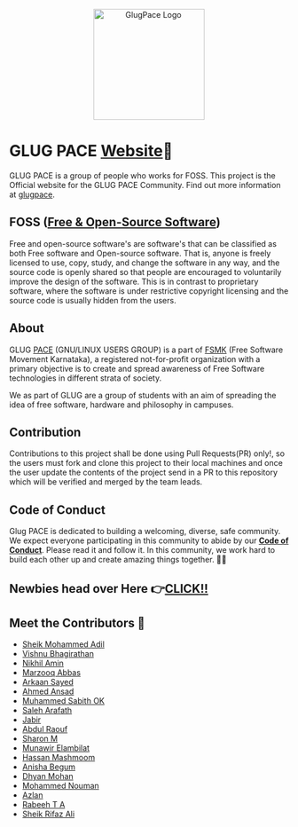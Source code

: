 ﻿<p align="center"> 
    <img src="images/logo.png" alt="GlugPace Logo" width="200px" height="200px"/>
 </p>

# GLUG PACE [Website](https://glugpace22.tech/)🚀

GLUG PACE is a group of people who works for FOSS. This project is the Official website for the GLUG PACE Community.
Find out more information at [glugpace](https://github.com/glugpace/).

## FOSS ([Free & Open-Source Software](https://en.wikipedia.org/wiki/Free_and_open-source_software))

Free and open-source software's are software's that can be classified as both Free software and Open-source software. That is, anyone is freely licensed to use, copy, study, and change the software in any way, and the source code is openly shared so that people are encouraged to voluntarily improve the design of the software. This is in contrast to proprietary software, where the software is under restrictive copyright licensing and the source code is usually hidden from the users.

## About

GLUG [PACE](https://pace.edu.in/) (GNU/LINUX USERS GROUP) is a part of [FSMK](https://fsmk.org) (Free Software Movement Karnataka), a registered not-for-profit organization with a primary objective is to create and spread awareness of Free Software technologies in different strata of society.

We as part of GLUG are a group of students with an aim of spreading the idea of free software, hardware and philosophy in campuses.

## Contribution

Contributions to this project shall be done using Pull Requests(PR) only!, so the users must fork and clone this project to their local machines and once the user update the contents of the project send in a PR to this repository which will be verified and merged by the team leads.

## Code of Conduct

Glug PACE is dedicated to building a welcoming, diverse, safe community. We expect everyone participating in this community to abide by our [**Code of Conduct**](https://glugpace.live/coc.html). Please read it and follow it. In this community, we work hard to build each other up and create amazing things together. 💪💜

## Newbies head over Here 👉<a href="https://viz38.github.io/First-Pull-Request/" target="_blank">CLICK!!</a>

## Meet the Contributors 🎉

- [Sheik Mohammed Adil](https://github.com/mohammed-adil)
- [Vishnu Bhagirathan](https://github.com/Viz38)
- [Nikhil Amin](https://github.com/nikhil-amin)
- [Marzooq Abbas](https://github.com/Marzooq13579)
- [Arkaan Sayed](https://github.com/arkaanfast)
- [Ahmed Ansad](https://github.com/Anshad007)
- [Muhammed Sabith OK](https://github.com/sabithok)
- [Saleh Arafath](https://github.com/saleharafath)
- [Jabir ](https://github.com/Jabir7699)
- [Abdul Raouf](https://github.com/abdulraouf9567)
- [Sharon M](https://github.com/Aizen2499)
- [Munawir Elambilat](https://github.com/Ugly-Duckling14)
- [Hassan Mashmoom](https://github.com/hassanmash)
- [Anisha Begum](https://github.com/Anisha7860)
- [Dhyan Mohan](https://github.com/dhyanmohan)
- [Mohammed Nouman](https://github.com/nou-man)
- [Azlan](https://github.com/azlanajju)
- [Rabeeh T A](https://github.com/rabeeh-ta)
- [Sheik Rifaz Ali](https://github.com/rifaz124)
